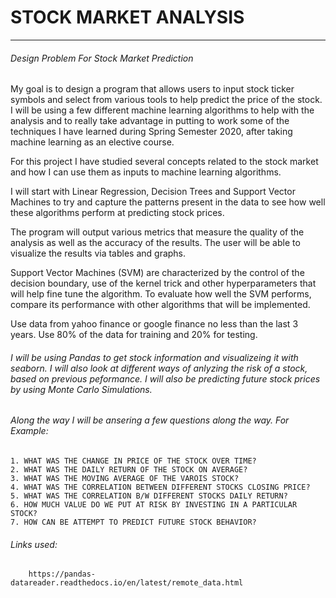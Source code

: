 # STOCK MARKET ANALYSIS
------

###### Design Problem For Stock Market Prediction

My goal is to design a program that allows users to input stock ticker symbols and select from various tools to help predict the price of the stock. I will be using a few different machine learning algorithms to help with the analysis and to really take advantage in putting to work some of the techniques I have learned during Spring Semester 2020, after taking machine learning as an elective course. 

For this project I have studied several concepts related to the stock market and how I can use them as inputs to machine learning algorithms.

I will start with Linear Regression, Decision Trees and Support Vector Machines to try and capture the patterns present in the data to see how well these algorithms perform at predicting stock prices.

The program will output various metrics that measure the quality of the analysis as well as the accuracy of the results. The user will be able to visualize the results via tables and graphs. 

Support Vector Machines (SVM) are characterized by the control of the decision boundary, use of the kernel trick and other hyperparameters that will help fine tune the algorithm. To evaluate how well the SVM performs, compare its performance with other algorithms that will be implemented. 

Use data from yahoo finance or google finance no less than the last 3 years. Use 80% of the data for training and 20% for testing.



###### I will be using Pandas to get stock information and visualizeing it with seaborn. I will also look at different ways of anlyzing the risk of a stock, based on previous peformance. I will also be predicting future stock prices by using Monte Carlo Simulations. 


###### Along the way I will be ansering a few questions along the way. For Example:
	1. WHAT WAS THE CHANGE IN PRICE OF THE STOCK OVER TIME?
	2. WHAT WAS THE DAILY RETURN OF THE STOCK ON AVERAGE?
	3. WHAT WAS THE MOVING AVERAGE OF THE VAROIS STOCK?
	4. WHAT WAS THE CORRELATION BETWEEN DIFFERENT STOCKS CLOSING PRICE?
	5. WHAT WAS THE CORRELATION B/W DIFFERENT STOCKS DAILY RETURN?
	6. HOW MUCH VALUE DO WE PUT AT RISK BY INVESTING IN A PARTICULAR STOCK?
	7. HOW CAN BE ATTEMPT TO PREDICT FUTURE STOCK BEHAVIOR?






###### Links used: 
		https://pandas-datareader.readthedocs.io/en/latest/remote_data.html